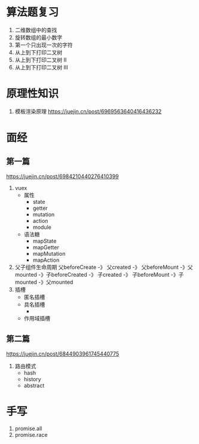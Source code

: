 # 算法题复习
1. 二维数组中的查找
2. 旋转数组的最小数字
3. 第一个只出现一次的字符
4. 从上到下打印二叉树
5. 从上到下打印二叉树 II
6. 从上到下打印二叉树 III
# 原理性知识
1. 模板渲染原理
https://juejin.cn/post/6969563640416436232
# 面经
## 第一篇
https://juejin.cn/post/6984210440276410399
1. vuex
    + 属性
        - state
        - getter
        - mutation
        - action
        - module
    + 语法糖
        - mapState
        - mapGetter
        - mapMutation
        - mapAction
2. 父子组件生命周期
父beforeCreate -》 父created -》 父beforeMount -》父mounted -》子beforeCreated -》 子created -》 子beforeMount -》子mounted -》父mounted
3. 插槽
    + 匿名插槽
    + 具名插槽
        - <template v-slot="slotName"></template>
    + 作用域插槽

## 第二篇
https://juejin.cn/post/6844903961745440775
1. 路由模式
    - hash
    - history
    - abstract
# 手写
1. promise.all
2. promise.race

